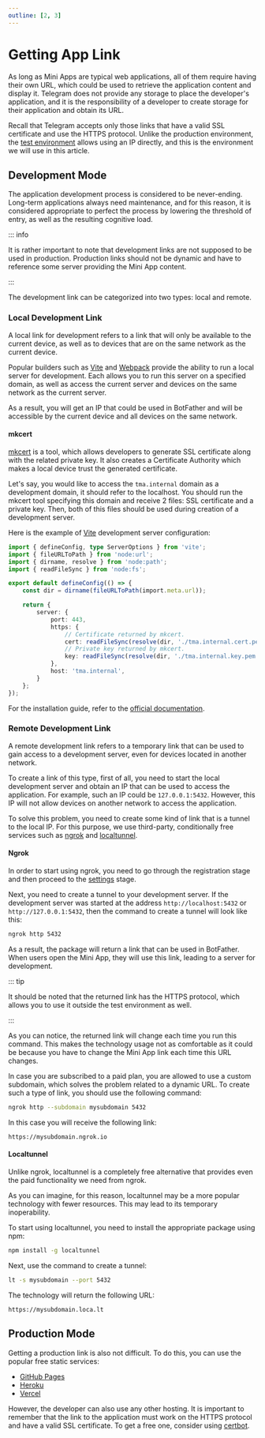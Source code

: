 ```yaml
---
outline: [2, 3]
---
```


# Getting App Link

As long as Mini Apps are typical web applications, all of them require having their own URL, which
could be used to retrieve the application content and display it. Telegram does not provide any
storage to place the developer's application, and it is the responsibility of a developer to create
storage for their application and obtain its URL.

Recall that Telegram accepts only those links that have a valid SSL certificate and use the HTTPS
protocol. Unlike the production environment, the [test environment](../test-environment.md) allows
using an IP directly, and this is the environment we will use in this article.

## Development Mode

The application development process is considered to be never-ending. Long-term applications always
need maintenance, and for this reason, it is considered appropriate to perfect the process by
lowering the threshold of entry, as well as the resulting cognitive load.

::: info

It is rather important to note that development links are not supposed to be used in production.
Production links should not be dynamic and have to reference some server providing the Mini App
content.

:::

The development link can be categorized into two types: local and remote.

### Local Development Link

A local link for development refers to a link that will only be available to the current device, as
well as to devices that are on the same network as the current device.

Popular builders such as [Vite](https://vitejs.dev/) and [Webpack](https://webpack.js.org/) provide
the ability to run a local server for development. Each allows you to run this server on a specified
domain, as well as access the current server and devices on the same network as the current server.

As a result, you will get an IP that could be used in BotFather and will be accessible by the
current device and all devices on the same network.

#### mkcert

[mkcert](https://github.com/FiloSottile/mkcert) is a tool, which allows developers to generate
SSL certificate along with the related private key. It also creates a Certificate Authority
which makes a local device trust the generated certificate.

Let's say, you would like to access the `tma.internal` domain as a development domain, it should
refer to the localhost. You should run the mkcert tool specifying this domain and receive 2 files:
SSL certificate and a private key. Then, both of this files should be used during
creation of a development server.

Here is the example of [Vite](https://vitejs.dev) development server configuration:

```typescript
import { defineConfig, type ServerOptions } from 'vite';
import { fileURLToPath } from 'node:url';
import { dirname, resolve } from 'node:path';
import { readFileSync } from 'node:fs';

export default defineConfig(() => {
    const dir = dirname(fileURLToPath(import.meta.url));

    return {
        server: {
            port: 443,
            https: {
                // Certificate returned by mkcert.
                cert: readFileSync(resolve(dir, './tma.internal.cert.pem')),
                // Private key returned by mkcert.
                key: readFileSync(resolve(dir, './tma.internal.key.pem')),
            },
            host: 'tma.internal',
        }
    };
});
```

For the installation guide, refer to
the [official documentation](https://github.com/FiloSottile/mkcert?tab=readme-ov-file#installation).

### Remote Development Link

A remote development link refers to a temporary link that can be used to gain access to a
development server, even for devices located in another network.

To create a link of this type, first of all, you need to start the local development server and
obtain an IP that can be used to access the application. For example, such an IP could
be `127.0.0.1:5432`. However, this IP will not allow devices on another network to access the
application.

To solve this problem, you need to create some kind of link that is a tunnel to the local IP. For
this purpose, we use third-party, conditionally free services such as [ngrok](https://ngrok.com/)
and [localtunnel](https://localtunnel.github.io/www/).

#### Ngrok

In order to start using ngrok, you need to go through the registration stage and then proceed to
the [settings](https://dashboard.ngrok.com/get-started/setup) stage.

Next, you need to create a tunnel to your development server. If the development server was started
at the address `http://localhost:5432` or `http://127.0.0.1:5432`, then the command to create a
tunnel will look like this:

```bash
ngrok http 5432
```

As a result, the package will return a link that can be used in BotFather. When users open the
Mini App, they will use this link, leading to a server for development.

::: tip

It should be noted that the returned link has the HTTPS protocol, which allows you to use it outside
the test environment as well.

:::

As you can notice, the returned link will change each time you run this command. This makes the
technology usage not as comfortable as it could be because you have to change the Mini App link each
time this URL changes.

In case you are subscribed to a paid plan, you are allowed to use a custom subdomain, which solves
the problem related to a dynamic URL. To create such a type of link, you should use the following
command:

```bash
ngrok http --subdomain mysubdomain 5432
```

In this case you will receive the following link:

```
https://mysubdomain.ngrok.io
```

#### Localtunnel

Unlike ngrok, localtunnel is a completely free alternative that provides even the paid functionality
we need from ngrok.

As you can imagine, for this reason, localtunnel may be a more popular technology with fewer
resources. This may lead to its temporary inoperability.

To start using localtunnel, you need to install the appropriate package using npm:

```bash
npm install -g localtunnel
```

Next, use the command to create a tunnel:

```bash
lt -s mysubdomain --port 5432
```

The technology will return the following URL:

```
https://mysubdomain.loca.lt
```

## Production Mode

Getting a production link is also not difficult. To do this, you can use the popular free static
services:

- [GitHub Pages](https://pages.github.com/)
- [Heroku](https://www.heroku.com/)
- [Vercel](https://vercel.com/)

However, the developer can also use any other hosting. It is important to remember that the link to
the application must work on the HTTPS protocol and have a valid SSL certificate. To get a free
one, consider using [certbot](https://certbot.eff.org/pages/about).
